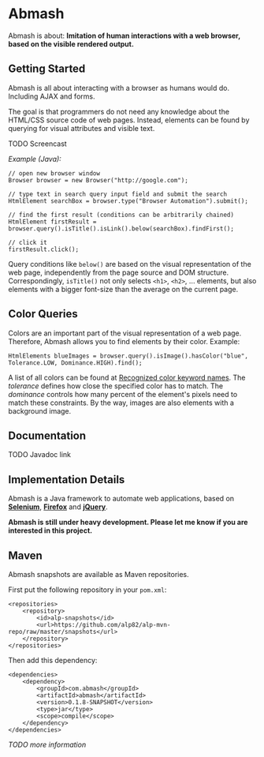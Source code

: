 Abmash
======
Abmash is about: **Imitation of human interactions with a web browser, based on the visible rendered output.**

Getting Started
---------------
Abmash is all about interacting with a browser as humans would do. Including AJAX and forms.

The goal is that programmers do not need any knowledge about the HTML/CSS source code of web pages.
Instead, elements can be found by querying for visual attributes and visible text.

TODO Screencast

*Example (Java):*

	// open new browser window
	Browser browser = new Browser("http://google.com");
  
	// type text in search query input field and submit the search
	HtmlElement searchBox = browser.type("Browser Automation").submit();
  
	// find the first result (conditions can be arbitrarily chained)
	HtmlElement firstResult = browser.query().isTitle().isLink().below(searchBox).findFirst();
  
	// click it
	firstResult.click();

Query conditions like `below()` are based on the visual representation of the web
page, independently from the page source and DOM structure. Correspondingly,
`isTitle()` not only selects `<h1>`, `<h2>`, ... elements, but also elements with a
bigger font-size than the average on the current page.

Color Queries
-------------
Colors are an important part of the visual representation of a web page. Therefore, Abmash allows you to
find elements by their color. Example:

	HtmlElements blueImages = browser.query().isImage().hasColor("blue", Tolerance.LOW, Dominance.HIGH).find();

A list of all colors can be found at [Recognized color keyword names](http://www.w3.org/TR/SVG/types.html#ColorKeywords).
The *tolerance* defines how close the specified color has to match.
The *dominance* controls how many percent of the element's pixels need to match these constraints.
By the way, images are also elements with a background image.

Documentation
-------------
TODO Javadoc link

Implementation Details
----------------------
Abmash is a Java framework to automate web applications, based on **[Selenium](http://seleniumhq.org/)**,
**[Firefox](http://www.mozilla.org/firefox/)** and **[jQuery](http://jquery.com/)**.

**Abmash is still under heavy development. Please let me know if you are interested in this project.**

Maven
-----
Abmash snapshots are available as Maven repositories.

First put the following repository in your `pom.xml`:

	<repositories>
		<repository>
			<id>alp-snapshots</id>
			<url>https://github.com/alp82/alp-mvn-repo/raw/master/snapshots</url>
		</repository>
	</repositories>

Then add this dependency:

	<dependencies>
		<dependency>
			<groupId>com.abmash</groupId>
			<artifactId>abmash</artifactId>
			<version>0.1.8-SNAPSHOT</version>
			<type>jar</type>
			<scope>compile</scope>
		</dependency>
	</dependencies>

*TODO more information*